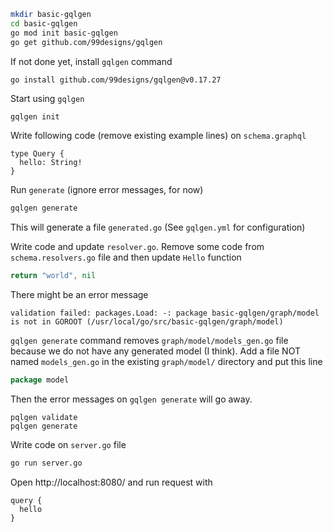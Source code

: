 ```sh
mkdir basic-gqlgen
cd basic-gqlgen
go mod init basic-gqlgen
go get github.com/99designs/gqlgen
```

If not done yet, install `gqlgen` command
```
go install github.com/99designs/gqlgen@v0.17.27
```

Start using `gqlgen`
```sh
gqlgen init
```
Write following code (remove existing example lines) on `schema.graphql`
```
type Query {
  hello: String!
}
```

Run `generate` (ignore error messages, for now)
```sh
gqlgen generate
```
This will generate a file `generated.go` (See `gqlgen.yml` for configuration)

Write code and update `resolver.go`.
Remove some code from `schema.resolvers.go` file and then update `Hello` function
```go
return "world", nil
```

There might be an error message
```
validation failed: packages.Load: -: package basic-gqlgen/graph/model is not in GOROOT (/usr/local/go/src/basic-gqlgen/graph/model)
```

`gqlgen generate` command removes `graph/model/models_gen.go` file because we do not have any generated model (I think). Add a file NOT named `models_gen.go` in the existing `graph/model/` directory and put this line
```go
package model
```

Then the error messages on `gqlgen generate` will go away.
```
pqlgen validate
pqlgen generate
```

Write code on `server.go` file 
```sh
go run server.go
```

Open http://localhost:8080/ and run request with
```
query {
  hello
}
```
